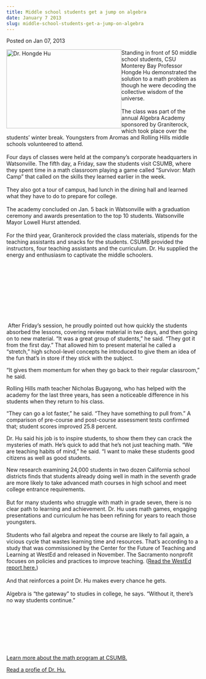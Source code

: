 ```yaml
---
title: Middle school students get a jump on algebra
date: January 7 2013
slug: middle-school-students-get-a-jump-on-algebra
---
```


 



<span class="date">Posted on Jan 07, 2013    </span>
<p><img alt="Dr. Hongde Hu" src="https://news.csumb.edu/sites/default/files/65/attachments/news/images/hongde_hu_small_0.jpg" style="float:left; width:300px; height:206px">Standing in front
of 50 middle school students, CSU Monterey Bay Professor Hongde Hu
demonstrated the solution to a math problem as though he were
decoding the collective wisdom of the universe.<br>
<br>
The class was part of the annual Algebra Academy sponsored by
Graniterock, which took place over the students&#x2019; winter break.
Youngsters from Aromas and Rolling Hills middle schools volunteered
to attend.<br>
<br>
Four days of classes were held at the company&#x2019;s corporate
headquarters in Watsonville. The fifth day, a Friday, saw the
students visit CSUMB, where they spent time in a math classroom
playing a game called &#x201C;Survivor: Math Camp&#x201D; that called on the
skills they learned earlier in the week.<br>
<br>
They also got a tour of campus, had lunch in the dining hall and
learned what they have to do to prepare for college.<br>
<br>
The academy concluded on Jan. 5 back in Watsonville with a
graduation ceremony and awards presentation to the top 10 students.
Watsonville Mayor Lowell Hurst attended.<br>
<br>
For the third year, Graniterock provided the class materials,
stipends for the teaching assistants and snacks for the students.
CSUMB provided the instructors, four teaching assistants and the
curriculum. Dr. Hu supplied the energy and enthusiasm to captivate
the middle schoolers.</br></br></br></br></br></br></br></br></br></br></img></p>
<p>&#x2028;After Friday&#x2019;s session, he proudly pointed out how quickly the
students absorbed the lessons, covering review material in two
days, and then going on to new material. &#x201C;It was a great group of
students,&#x201D; he said. &#x201C;They got it from the first day.&#x201D; That allowed
him to present material he called a &#x201C;stretch,&#x201D; high school-level
concepts he introduced to give them an idea of the fun that&#x2019;s in
store if they stick with the subject.&#xA0;</p>
<p>&#x201C;It gives them momentum for when they go back to their regular
classroom,&#x201D; he said.</p>
<p>Rolling Hills math teacher Nicholas Bugayong, who has helped
with the academy for the last three years, has seen a noticeable
difference in his students when they return to his class.</p>
<p>&#x201C;They can go a lot faster,&#x201D; he said. &#x201C;They have something to
pull from.&#x201D; A comparison of pre-course and post-course assessment
tests confirmed that; student scores improved 25.8 percent.</p>
<p>Dr. Hu said his job is to inspire students, to show them they
can crack the mysteries of math. He&#x2019;s quick to add that he&#x2019;s not
just teaching math. &#x201C;We are teaching habits of mind,&#x201D; he said. &#x201C;I
want to make these students good citizens as well as good
students.</p>
<p>New research examining 24,000 students in two dozen California
school districts finds that students already doing well in math in
the seventh grade are more likely to take advanced math courses in
high school and meet college entrance requirements.<br>
<br>
But for many students who struggle with math in grade seven, there
is no clear path to learning and achievement. Dr. Hu uses math
games, engaging presentations and curriculum he has been refining
for years to reach those youngsters.<br>
<br>
Students who fail algebra and repeat the course are likely to fail
again, a vicious cycle that wastes learning time and resources.
That&#x2019;s according to a study that was commissioned by the Center for
the Future of Teaching and Learning at WestEd and released in
November. The Sacramento nonprofit focuses on policies and
practices to improve teaching. (<a href="https://www.cftl.org/documents/2012/CFTL_MathPatterns_Main_Report.pdf" rel="nofollow">Read the WestEd report here.</a>)&#xA0;<br>
<br>
And that reinforces a point Dr. Hu makes every chance he
gets.<br>
<br>
Algebra is &#x201C;the gateway&#x201D; to studies in college, he says. &#x201C;Without
it, there&#x2019;s no way students continue.&#x201D;</br></br></br></br></br></br></br></br></p>
<p><a href="https://csumb.edu/math" rel="nofollow">Learn more about
the math program at CSUMB.</a></p>
<p><a href="https://success.csumb.edu/hongde-hu" rel="nofollow">Read
a profie of Dr. Hu.</a><br>
&#xA0;</br></p>





```
